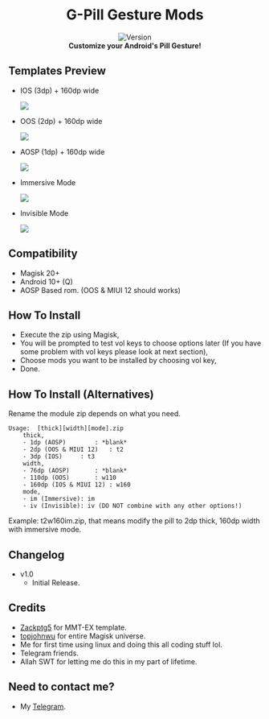 <h1 align="center">G-Pill Gesture Mods</h1>

<div align="center">
  <img src="https://img.shields.io/badge/Version-v1.0-green.svg?longCache=true&style=popout-round"
  alt="Version" />
</div>

<div align="center">
 <strong>Customize your Android's Pill Gesture!</strong>
</div>

## Templates Preview

- IOS (3dp) + 160dp wide

	![](https://imgur.com/AcOSDJg.jpg)

- OOS (2dp) + 160dp wide

	![](https://imgur.com/dqRbxwg.jpg)

- AOSP (1dp) + 160dp wide

	![](https://imgur.com/t0aQ6lp.jpg)

- Immersive Mode

	![](https://imgur.com/1I7QvkS.jpg)

- Invisible Mode

	![](https://imgur.com/PvguS4I.jpg)


## Compatibility
- Magisk 20+
- Android 10+ (Q)
- AOSP Based rom. (OOS & MIUI 12 should works)

## How To Install
- Execute the zip using Magisk,
- You will be prompted to test vol keys to choose options later (If you have some problem with vol keys please look at next section),
- Choose mods you want to be installed by choosing vol key,
- Done.

## How To Install (Alternatives)
Rename the module zip depends on what you need.

```
Usage:	[thick][width][mode].zip
	thick,
	- 1dp (AOSP)    	: *blank*
	- 2dp (OOS & MIUI 12)	: t2
	- 3dp (IOS)		: t3
	width,
	- 76dp (AOSP)   	: *blank*
	- 110dp	(OOS)		: w110
	- 160dp (IOS & MIUI 12)	: w160
	mode,
	- im (Immersive): im
	- iv (Invisible): iv (DO NOT combine with any other options!)
```
	
Example: t2w160im.zip, that means modify the pill to 2dp thick, 160dp width with immersive mode.

## Changelog
- v1.0
  - Initial Release.

## Credits
- <a href="https://github.com/Zackptg5">Zackptg5</a> for MMT-EX template.
- <a href="https://github.com/topjohnwu">topjohnwu</a> for entire Magisk universe.
- Me for first time using linux and doing this all coding stuff lol.
- Telegram friends.
- Allah SWT for letting me do this in my part of lifetime.

## Need to contact me?
- My <a href="https://t.me/Gnonymous7">Telegram</a>.
